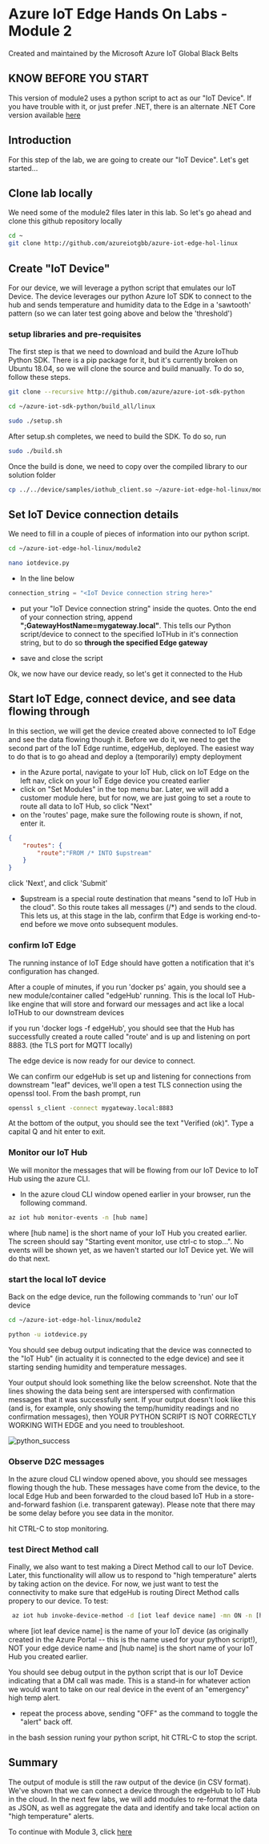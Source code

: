 # Azure IoT Edge Hands On Labs - Module 2

Created and maintained by the Microsoft Azure IoT Global Black Belts

## KNOW BEFORE YOU START

This version of module2 uses a python script to act as our "IoT Device".  If you have trouble with it, or just prefer .NET, there is an alternate .NET Core version available [here](./README.dotnet.md)

## Introduction

For this step of the lab, we are going to create our "IoT Device".  Let's get started...

## Clone lab locally

We need some of the module2 files later in this lab.  So let's go ahead and clone this github repository locally

```bash
cd ~
git clone http://github.com/azureiotgbb/azure-iot-edge-hol-linux
```

## Create "IoT Device"

For our device, we will leverage a python script that emulates our IoT Device.  The device leverages our python Azure IoT SDK to connect to the hub and sends temperature and humidity data to the Edge in a 'sawtooth' pattern  (so we can later test going above and below the 'threshold')

### setup libraries and pre-requisites

The first step is that we need to download and build the Azure IoThub Python SDK. There is a pip package for it, but it's currently broken on Ubuntu 18.04, so we will clone the source and build manually.  To do so, follow these steps.

```bash
git clone --recursive http://github.com/azure/azure-iot-sdk-python

cd ~/azure-iot-sdk-python/build_all/linux

sudo ./setup.sh
```

After setup.sh completes, we need to build the SDK.  To do so, run

```bash
sudo ./build.sh
```

Once the build is done, we need to copy over the compiled library to our solution folder

```bash
cp ../../device/samples/iothub_client.so ~/azure-iot-edge-hol-linux/module2
```

## Set IoT Device connection details

We need to fill in a couple of pieces of information into our python script.

```bash
cd ~/azure-iot-edge-hol-linux/module2

nano iotdevice.py
```

* In the line below

```Python
connection_string = "<IoT Device connection string here>"
```

* put your "IoT Device connection string" inside the quotes.  Onto the end of your connection string, append __**";GatewayHostName=mygateway.local"**__.  This tells our Python script/device to connect to the specified IoTHub in it's connection string, but to do so __**through the specified Edge gateway**__

* save and close the script

Ok, we now have our device ready, so let's get it connected to the Hub

## Start IoT Edge, connect device, and see data flowing through

In this section, we will get the device created above connected to IoT Edge and see the data flowing though it.  Before we do it, we need to get the second part of the IoT Edge runtime, edgeHub, deployed.  The easiest way to do that is to go ahead and deploy a (temporarily) empty deployment

* in the Azure portal, navigate to your IoT Hub, click on IoT Edge on the left nav, click on your IoT Edge device you created earlier
* click on "Set Modules" in the top menu bar.  Later, we will add a customer module here, but for now, we are just going to set a route to route all data to IoT Hub, so click "Next"
* on the 'routes' page, make sure the following route is shown, if not, enter it.

```json
{
    "routes": {
        "route":"FROM /* INTO $upstream"
    }
}
```

click 'Next', and click 'Submit'

* $upstream is a special route destination that means "send to IoT Hub in the cloud".  So this route takes all messages (/*) and sends to the cloud.  This lets us, at this stage in the lab, confirm that Edge is working end-to-end before we move onto subsequent modules.

### confirm IoT Edge

The running instance of IoT Edge should have gotten a notification that it's configuration has changed.

After a couple of minutes, if you run 'docker ps' again, you should see a new module/container called "edgeHub' running.  This is the local IoT Hub-like engine that will store and forward our messages and act like a local IoTHub to our downstream devices

if you run 'docker logs -f edgeHub', you should see that the Hub has successfully created a route called "route' and is up and listening on port 8883. (the TLS port for MQTT locally)

The edge device is now ready for our device to connect.

We can confirm our edgeHub is set up and listening for connections from downstream "leaf" devices, we'll open a test TLS connection using the openssl tool.   From the bash prompt, run

```bash
openssl s_client -connect mygateway.local:8883
```

At the bottom of the output, you should see the text "Verified (ok)".  Type a capital Q and hit enter to exit.

### Monitor our IoT Hub

We will monitor the messages that will be flowing from our IoT Device to IoT Hub using the azure CLI.  

* In the azure cloud CLI window opened earlier in your browser, run the following command.

```bash
az iot hub monitor-events -n [hub name]
```

where [hub name] is the short name of your IoT Hub you created earlier.  The screen should say "Starting event monitor, use ctrl-c to stop...".  No events will be shown yet, as we haven't started our IoT Device yet.  We will do that next.

### start the local IoT device

Back on the edge device, run the following commands to 'run' our IoT device

```bash
cd ~/azure-iot-edge-hol-linux/module2

python -u iotdevice.py
```

You should see debug output indicating that the device was connected to the "IoT Hub" (in actuality it is connected to the edge device) and see it starting sending humidity and temperature messages.

Your output should look something like the below screenshot.  Note that the lines showing the data being sent are interspersed with confirmation messages that it was successfully sent.  If your output doesn't look like this (and is, for example, only showing the temp/humidity readings and no confirmation messages), then YOUR PYTHON SCRIPT IS NOT CORRECTLY WORKING WITH EDGE and you need to troubleshoot.

![python_success](/images/python_success.png)

### Observe D2C messages

In the azure cloud CLI window opened above, you should see messages flowing though the hub.  These messages have come from the device, to the local Edge Hub and been forwarded to the cloud based IoT Hub in a store-and-forward fashion (i.e. transparent gateway).  Please note that there may be some delay before you see data in the monitor.

hit CTRL-C to stop monitoring.

### test Direct Method call

Finally, we also want to test making a Direct Method call to our IoT Device.  Later, this functionality will allow us to respond to "high temperature" alerts by taking action on the device.  For now, we just want to test the connectivity to make sure that edgeHub is routing Direct Method calls propery to our device.  To test:

```bash
 az iot hub invoke-device-method -d [iot leaf device name] -mn ON -n [hub name]
```

where [iot leaf device name] is the name of your IoT device (as originally created in the Azure Portal  -- this is the name used for your python script!), NOT your edge device name and [hub name] is the short name of your IoT Hub you created earlier.

You should see debug output in the python script that is our IoT Device indicating that a DM call was made.  This is a stand-in for whatever action we would want to take on our real device in the event of an "emergency" high temp alert.

* repeat the process above, sending "OFF" as the command to toggle the "alert" back off.

in the bash session runing your python script, hit CTRL-C to stop the script.

## Summary

The output of module is still the raw output of the device (in CSV format).  We've shown that we can connect a device through the edgeHub to IoT Hub in the cloud.  In the next few labs, we will add modules to re-format the data as JSON, as well as aggregate the data and identify and take local action on "high temperature" alerts.

To continue with Module 3, click [here](/module3)